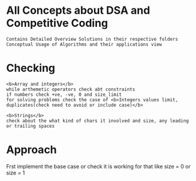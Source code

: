 # All Concepts about DSA and Competitive Coding
    Contains Detailed Overview Solutions in their respective folders
    Conceptual Usage of Algorithms and their applications view
    
# Checking
	<b>Array and integers</b>
    while arthemetic operators check abt constraints
    if numbers check +ve, -ve, 0 and size_limit
    for solving problems check the case of <b>Integers values limit, duplicates(check need to avoid or include case)</b>
   
   	<b>Strings</b>
   	check about the what kind of chars it involved and size, any leading or trailing spaces
   	
# Approach
  Frst implement the base case or check it is working for that like size = 0 or size = 1
	    
